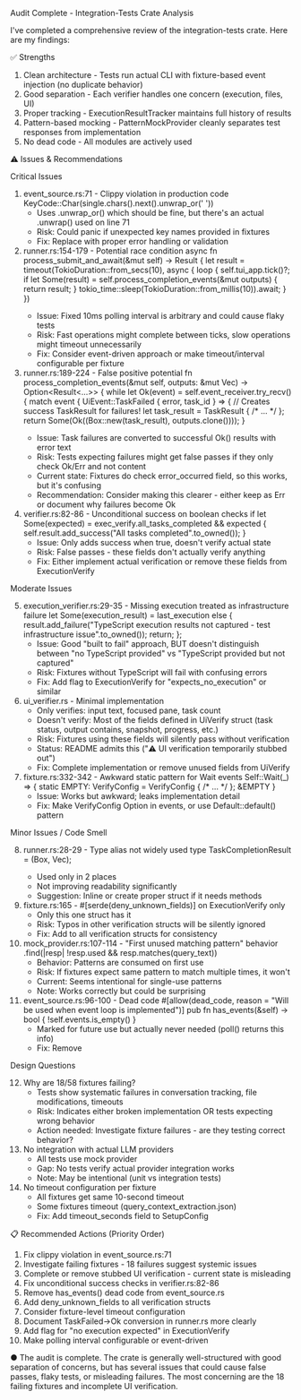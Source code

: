 Audit Complete - Integration-Tests Crate Analysis

I've completed a comprehensive review of the integration-tests crate. Here are my findings:

✅ Strengths

1. Clean architecture - Tests run actual CLI with fixture-based event injection (no duplicate behavior)
2. Good separation - Each verifier handles one concern (execution, files, UI)
3. Proper tracking - ExecutionResultTracker maintains full history of results
4. Pattern-based mocking - PatternMockProvider cleanly separates test responses from implementation
5. No dead code - All modules are actively used

⚠️ Issues & Recommendations

Critical Issues

1. event_source.rs:71 - Clippy violation in production code
   KeyCode::Char(single.chars().next().unwrap_or(' '))
   - Uses .unwrap_or() which should be fine, but there's an actual .unwrap() used on line 71
   - Risk: Could panic if unexpected key names provided in fixtures
   - Fix: Replace with proper error handling or validation
2. runner.rs:154-179 - Potential race condition
   async fn process_submit_and_await(&mut self) -> Result<TaskCompletionResult> {
   let result = timeout(TokioDuration::from_secs(10), async {
   loop {
   self.tui_app.tick()?;
   if let Some(result) = self.process_completion_events(&mut outputs) {
   return result;
   }
   tokio_time::sleep(TokioDuration::from_millis(10)).await;
   }
   })
   - Issue: Fixed 10ms polling interval is arbitrary and could cause flaky tests
   - Risk: Fast operations might complete between ticks, slow operations might timeout unnecessarily
   - Fix: Consider event-driven approach or make timeout/interval configurable per fixture
3. runner.rs:189-224 - False positive potential
   fn process_completion_events(&mut self, outputs: &mut Vec<String>) -> Option<Result<...>> {
   while let Ok(event) = self.event_receiver.try_recv() {
   match event {
   UiEvent::TaskFailed { error, task_id } => {
   // Creates success TaskResult for failures!
   let task_result = TaskResult { /* ... */ };
   return Some(Ok((Box::new(task_result), outputs.clone())));
   }
   - Issue: Task failures are converted to successful Ok() results with error text
   - Risk: Tests expecting failures might get false passes if they only check Ok/Err and not content
   - Current state: Fixtures do check error_occurred field, so this works, but it's confusing
   - Recommendation: Consider making this clearer - either keep as Err or document why failures become Ok
4. verifier.rs:82-86 - Unconditional success on boolean checks
   if let Some(expected) = exec_verify.all_tasks_completed && expected {
   self.result.add_success("All tasks completed".to_owned());
   }
   - Issue: Only adds success when true, doesn't verify actual state
   - Risk: False passes - these fields don't actually verify anything
   - Fix: Either implement actual verification or remove these fields from ExecutionVerify

Moderate Issues

5. execution_verifier.rs:29-35 - Missing execution treated as infrastructure failure
   let Some(execution_result) = last_execution else {
   result.add_failure("TypeScript execution results not captured - test infrastructure issue".to_owned());
   return;
   };
   - Issue: Good "built to fail" approach, BUT doesn't distinguish between "no TypeScript provided" vs "TypeScript provided but not captured"
   - Risk: Fixtures without TypeScript will fail with confusing errors
   - Fix: Add flag to ExecutionVerify for "expects_no_execution" or similar
6. ui_verifier.rs - Minimal implementation
   - Only verifies: input text, focused pane, task count
   - Doesn't verify: Most of the fields defined in UiVerify struct (task status, output contains, snapshot, progress, etc.)
   - Risk: Fixtures using these fields will silently pass without verification
   - Status: README admits this ("⚠️ UI verification temporarily stubbed out")
   - Fix: Complete implementation or remove unused fields from UiVerify
7. fixture.rs:332-342 - Awkward static pattern for Wait events
   Self::Wait(_) => {
   static EMPTY: VerifyConfig = VerifyConfig { /* ... */ };
   &EMPTY
   }
   - Issue: Works but awkward; leaks implementation detail
   - Fix: Make VerifyConfig Option<VerifyConfig> in events, or use Default::default() pattern

Minor Issues / Code Smell

8. runner.rs:28-29 - Type alias not widely used
   type TaskCompletionResult = (Box<TaskResult>, Vec<String>);
   - Used only in 2 places
   - Not improving readability significantly
   - Suggestion: Inline or create proper struct if it needs methods
9. fixture.rs:165 - #[serde(deny_unknown_fields)] on ExecutionVerify only
   - Only this one struct has it
   - Risk: Typos in other verification structs will be silently ignored
   - Fix: Add to all verification structs for consistency
10. mock_provider.rs:107-114 - "First unused matching pattern" behavior
    .find(|resp| !resp.used && resp.matches(query_text))
    - Behavior: Patterns are consumed on first use
    - Risk: If fixtures expect same pattern to match multiple times, it won't
    - Current: Seems intentional for single-use patterns
    - Note: Works correctly but could be surprising
11. event_source.rs:96-100 - Dead code
    #[allow(dead_code, reason = "Will be used when event loop is implemented")]
    pub fn has_events(&self) -> bool {
    !self.events.is_empty()
    }
    - Marked for future use but actually never needed (poll() returns this info)
    - Fix: Remove

Design Questions

12. Why are 18/58 fixtures failing?
    - Tests show systematic failures in conversation tracking, file modifications, timeouts
    - Risk: Indicates either broken implementation OR tests expecting wrong behavior
    - Action needed: Investigate fixture failures - are they testing correct behavior?
13. No integration with actual LLM providers
    - All tests use mock provider
    - Gap: No tests verify actual provider integration works
    - Note: May be intentional (unit vs integration tests)
14. No timeout configuration per fixture
    - All fixtures get same 10-second timeout
    - Some fixtures timeout (query_context_extraction.json)
    - Fix: Add timeout_seconds field to SetupConfig

📋 Recommended Actions (Priority Order)

1. Fix clippy violation in event_source.rs:71
2. Investigate failing fixtures - 18 failures suggest systemic issues
3. Complete or remove stubbed UI verification - current state is misleading
4. Fix unconditional success checks in verifier.rs:82-86
5. Remove has_events() dead code from event_source.rs
6. Add deny_unknown_fields to all verification structs
7. Consider fixture-level timeout configuration
8. Document TaskFailed→Ok conversion in runner.rs more clearly
9. Add flag for "no execution expected" in ExecutionVerify
10. Make polling interval configurable or event-driven

● The audit is complete. The crate is generally well-structured with good separation of concerns, but has several issues that could cause false passes, flaky tests, or misleading failures. The most concerning are the 18
failing fixtures and incomplete UI verification.

